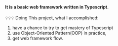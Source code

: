#### It is a basic web framework written in Typescript. 
💡💡💡 Doing This project, what I accomplished: 
1. have a chance to try to get mastery of Typescript
2. use Object-Oriented Pattern(OOP) in practice,
3. get web framework flow.
